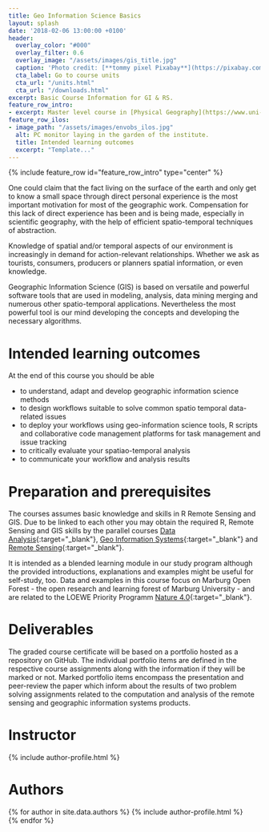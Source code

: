 ```yaml
---
title: Geo Information Science Basics
layout: splash
date: '2018-02-06 13:00:00 +0100'
header:
  overlay_color: "#000"
  overlay_filter: 0.6
  overlay_image: "/assets/images/gis_title.jpg"
  caption: 'Photo credit: [**tommy pixel Pixabay**](https://pixabay.com/de/users/fudowakira0-762613/?utm_source=link-attribution&amp;utm_medium=referral&amp;utm_campaign=image&amp;utm_content=4987155)'
  cta_label: Go to course units
  cta_url: "/units.html"
  cta_url: "/downloads.html"
excerpt: Basic Course Information for GI & RS.
feature_row_intro:
- excerpt: Master level course in [Physical Geography](https://www.uni-marburg.de/fb19/studium/studiengaenge/msc-phygeo) at Marburg University
feature_row_ilos:
- image_path: "/assets/images/envobs_ilos.jpg"
  alt: PC monitor laying in the garden of the institute.
  title: Intended learning outcomes
  excerpt: "Template..."
---
```


{% include feature_row id="feature_row_intro" type="center" %}

One could claim that the fact living on the surface of the earth and only get to know a small space through direct personal experience is the most important motivation for most of the geographic work. Compensation for this lack of direct experience has been and is being made, especially in scientific geography, with the help of efficient spatio-temporal techniques of abstraction. 

Knowledge of spatial and/or temporal aspects of our environment is increasingly in demand for action-relevant relationships. Whether we ask as tourists, consumers, producers or planners spatial information, or even knowledge. 

Geographic Information Science (GIS) is based on versatile and powerful software tools that are used in modeling, analysis, data mining merging and numerous other spatio-temporal applications. Nevertheless the most powerful tool is our mind developing the concepts and developing the necessary algorithms.

# Intended learning outcomes
At the end of this course you should be able

* to understand, adapt and develop geographic information science methods 
* to design workflows suitable to solve common spatio temporal data-related issues
* to deploy your workflows using geo-information science tools, R scripts and collaborative code management platforms for task management and issue tracking
* to critically evaluate your spatiao-temporal analysis
* to communicate your workflow and analysis results



# Preparation and prerequisites

The courses assumes basic knowledge and skills in R Remote Sensing and GIS. Due to be linked  to each other you may obtain the required R, Remote Sensing and GIS skills by the parallel courses [Data Analysis](https://geomoer.github.io/moer-mpg-data-analysis/){:target="_blank"}, [Geo Information Systems](https://geomoer.github.io/moer-mpg-gis/){:target="_blank"} and [Remote Sensing]( geomoer.github.io/moer-mpg-remote-sensing/){:target="_blank"}. 

It is intended as a blended learning module in our study program although the provided introductions, explanations and examples might be useful for self-study, too. Data and examples in this course focus on Marburg Open Forest - the open research and learning forest of Marburg University - and are related to the LOEWE Priority Programm [Nature 4.0](https://www.uni-marburg.de/de/fb19/natur40){:target="_blank"}.


# Deliverables

The graded course certificate will be based on a portfolio hosted as a repository on GitHub. The individual portfolio items are defined in the respective course assignments along with the information if they will be marked or not. Marked portfolio items encompass the presentation and peer-review the paper which inform about the results of two problem solving assignments related to the computation and analysis of the remote sensing and geographic information systems products.


# Instructor
{% include author-profile.html %}

# Authors


{% for author in site.data.authors %} 
  {% include author-profile.html %}
 <br /> 
{% endfor %}